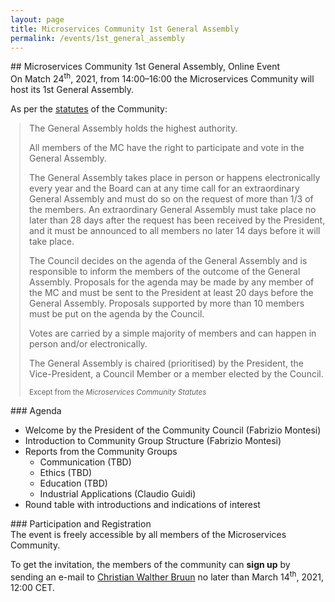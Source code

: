 ```yaml
---
layout: page
title: Microservices Community 1st General Assembly
permalink: /events/1st_general_assembly
---
```


<div class="container">
<div class="row">
<div class="col-xs-12" markdown="1">

<div class="section-title" markdown="1">
## Microservices Community 1st General Assembly, Online Event
</div>
On Match 24<sup>th</sup>, 2021, from 14:00&ndash;16:00 the Microservices
Community will host its 1st General Assembly.

As per the [statutes](/statutes) of the Community:

<blockquote class="blockquote" markdown="1" style="margin-left:1em;">
  The General Assembly holds the highest authority.

  All members of the MC have the right to participate and vote in the General Assembly.
  
  The General Assembly takes place in person or happens electronically every year and the Board can at any time call for an extraordinary General Assembly and must do so on the request of more than 1/3 of the members. An extraordinary General Assembly must take place no later than 28 days after the request has been received by the President, and it must be announced to all members no later 14 days before it will take place.

  The Council decides on the agenda of the General Assembly and is responsible to inform the members of the outcome of the General Assembly. Proposals for the agenda may be made by any member of the MC and must be sent to the President at least 20 days before the General Assembly. Proposals supported by more than 10 members must be put on the agenda by the Council.
  
  Votes are carried by a simple majority of members and can happen in person and/or electronically.
  
  The General Assembly is chaired (prioritised) by the President, the Vice-President, a Council Member or a member elected by the Council.

  <small class="text-muted text-right" style="margin-top:2em;" >Except from the <cite title="Source Title">Microservices Community Statutes</cite></small>
</blockquote>

<div class="section-title" markdown="1">
### Agenda
</div>

- Welcome by the President of the Community Council (Fabrizio Montesi)
- Introduction to Community Group Structure (Fabrizio Montesi)
- Reports from the Community Groups 
  - Communication (TBD)
  - Ethics (TBD)
  - Education (TBD)
  - Industrial Applications (Claudio Guidi)
- Round table with introductions and indications of interest

<div class="section-title" markdown="1">
### Participation and Registration 
</div>
The event is freely accessible by all members of the Microservices Community.

To get the invitation, the members of the community can **sign up** by sending an e-mail to [Christian Walther Bruun](mailto:cwb@groenbruun.eu) no later than March 14<sup>th</sup>, 2021, 12:00 CET.

</div>
</div>
</div>